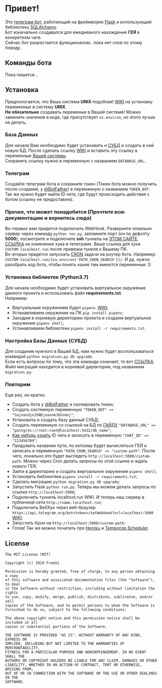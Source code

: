 # Привет!
Это [телеграм бот](https://core.telegram.org/bots), работающий на фреймворке [Flask](https://palletsprojects.com/p/flask/) и использующий библиотеку [SQLAlchemy](https://www.sqlalchemy.org).<br /> 
Бот изначально создавался для ежедневного нахождения ***ГЕЯ*** в конкретном чате. <br />
Сейчас бот разрастается функционалом.. пока нет слов по этому поводу.

## Команды бота
Пока пишется...

## Установка
Предпологается, что Ваша система <strong>UNIX</strong> подобная! [WIKI](https://en.wikipedia.org/wiki/Env) на установку переменных в систему <strong>UNIX</strong>. <br />
<strong>Не обязательно</strong> создавать переменые в Вашей системе! Можно заменить значения в коде, где присутствует ```os.environ```, но этого лучше не делать.

### База Данных
Для начала Вам необходимо будет установить и [СУБД](http://drach.pro/blog/hi-tech/item/145-db-comparison) и создать в ней новую БД. После сделать ссылку [WIKI](https://docs.sqlalchemy.org/en/13/core/engines.html) и вставить эту ссылку в переменные [Вашей системы](https://ru.wikipedia.org/wiki/Переменная_среды). <br />
Сохранить ссылку нужно в переменную c названием ```DATABASE_URL```.

### Телеграм
Создайте телеграм бота и сохраните токен (Токен бота можно получить после создания, у [@BotFather](https://t.me/BotFather)) в переменную с названием  ```TOKEN_BOT```.<br />
Так же нужно будет найти ID чата, где будут происходить действия с ботом (ссылку не предоставлю).

### Прочее, что может понадобится (Прочтите всю документацию и вернитесь сюда)
Во-первых вам придется подключать WebHook. Разверните локально сервер через команду ```python run.py```, запомните порт (он по дефолту <strong>5000</strong>), посмотрите и подключите <strong>ssh</strong> туннель на [ЭТОМ САЙТЕ](http://localhost.run/). [ССЫЛКА](https://core.telegram.org/bots/api#setwebhook) на изменение хука в телеграме. Ваша ссылка для хука ```CUSTOM.localhost.run``` после привязки тунеля к Вашему ПК. <br />
Во-вторых придется запускать [CRON](https://en.wikipedia.org/wiki/Cron) задачи на роутер бота. Например: ```CUSTOM.localhost.run/{os.environ['PATH_CRON_SEARCH']}/```. И да, нужно разобрать код бота, чтобы понять какие там имеются переменные :3

### Установка библиотек (Python3.7)
Для начала необходимо будет установить виртуальное окружение данного проекта и использовать файл <strong>requirements.txt</strong>.<br />
Например:
* Виртуальным окружением будет ```pipenv```. [WIKI](https://habr.com/ru/post/413009/);
* Устанавливаем окружение на ПК ```pip install pipenv```;
* Заходим в корневую директорию проекта и создаем виртуальное окружение ```pipenv shell```;
* Устанавливаем библиотеки ```pipenv install -r requirements.txt```.

### Настройка Базы Данных (СУБД)
Для создания нужного в Вашей БД, нам нужно будет воспользоваться командой ```python migration.py db upgrade```. <br />
Если есть вопросы по тому, что эта команда означает, то вот [ССЫЛКА](https://flask-migrate.readthedocs.io/en/latest/). Файл миграций находится в корневой директории, под названием ```migration.py```.

### Повторим
Еще раз, но кратко.
* Создать бота у [@BotFather](https://t.me/BotFather) и скопировать токен;
* Создать системную переменную ```"TOKEN_BOT" => "SajnasdjnJSNDjoasnAJOSndoj"```;
* Установить и создать базу данный СУБД;
* Создать переменную со ссылкой на БД по [ГАЙДУ](https://docs.sqlalchemy.org/en/13/core/engines.html) ```"DATABASE_URL" => "postgres://root:root@localhost:5432/db_name"```;
* [Как нибудь узнать](https://stackoverflow.com/questions/32423837/telegram-bot-how-to-get-a-group-chat-id/32572159#32572159) ID чата и записать в переменную ```"CHAT_ID" => "123456789"```;
* Придумать название пути, по котоому будет вычисляться ГЕЙ и записать в переменную ```"PATH_CRON_SEARCH" => "custom-path"```. После чего, локально это будет выглядеть ```http://localhost:5000/custom-path```. Можно через Cron делать запросы по этой ссылке и ждать нового ГЕЯ;
* Зайти в директорию и создать виртуальное окружение ```pipenv shell```;
* Установить библиотеки ```pipenv install -r requirements.txt```;
* Сделать миграцию ```python migration.py db upgrade```;
* Запустить Flask ```python run.py```. Теперь мы можем делать запросы по ссылке ```http://localhost:5000```;
* Подключить туннель localhost.run WIKI. И теперь наш сервер в публичной сети ```http://name.localhost.run```;
* Подключить ВебХук через веб-браузер ```https://api.telegram.org/bot<token>/setWebhook?url=localhost:5000``` [WIKI](https://core.telegram.org/bots/api#setwebhook);
* Запустить Крон на ```http://localhost:5000/custom-path```;
* Готов!
Так же можно почитать про [Heroku](https://www.heroku.com) и [Temporize Scheduler](https://elements.heroku.com/addons/temporize).

## License
```
The MIT License (MIT)

Copyright (c) 2019 FromSi

Permission is hereby granted, free of charge, to any person obtaining a copy
of this software and associated documentation files (the "Software"), to deal
in the Software without restriction, including without limitation the rights
to use, copy, modify, merge, publish, distribute, sublicense, and/or sell
copies of the Software, and to permit persons to whom the Software is
furnished to do so, subject to the following conditions:

The above copyright notice and this permission notice shall be included in all
copies or substantial portions of the Software.

THE SOFTWARE IS PROVIDED "AS IS", WITHOUT WARRANTY OF ANY KIND, EXPRESS OR
IMPLIED, INCLUDING BUT NOT LIMITED TO THE WARRANTIES OF MERCHANTABILITY,
FITNESS FOR A PARTICULAR PURPOSE AND NONINFRINGEMENT. IN NO EVENT SHALL THE
AUTHORS OR COPYRIGHT HOLDERS BE LIABLE FOR ANY CLAIM, DAMAGES OR OTHER
LIABILITY, WHETHER IN AN ACTION OF CONTRACT, TORT OR OTHERWISE, ARISING FROM,
OUT OF OR IN CONNECTION WITH THE SOFTWARE OR THE USE OR OTHER DEALINGS IN THE
SOFTWARE.
```
